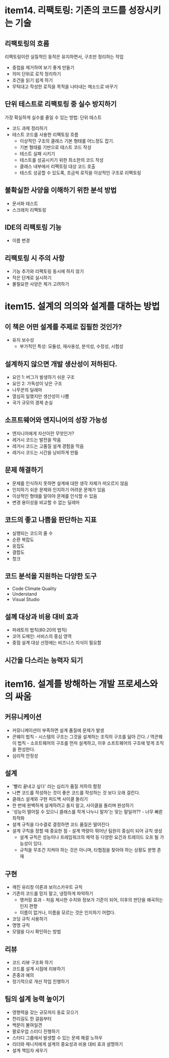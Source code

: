 # item14. 리팩토링: 기존의 코드를 성장시키는 기술
## 리팩토링의 흐름

리팩토링이란 실질적인 동작은 유지하면서, 구조만 정리하는 작업

- 중첩을 제거하여 보기 좋게 만들기
- 의미 단위로 로직 정리하기
- 조건을 읽기 쉽게 하기
- 무턱대고 작성한 로직을 목적을 나타내는 메소드로 바꾸기
## 단위 테스트로 리팩토링 중 실수 방지하기
가장 확실하게 실수를 줄일 수 있는 방법: 단위 테스트

- 코드 과제 정리하기
- 테스트 코드를 사용한 리팩토링 흐름
  - 이상적인 구조의 클래스 기본 형태를 어느정도 잡기.
  - 기본 형태를 기반으로 테스트 코드 작성
  - 테스트 실패 시키기
  - 테스트를 성공시키기 위한 최소한의 코드 작성
  - 클래스 내부에서 리팩토링 대상 코드 호출
  - 테스트 성공할 수 있도록, 조금씩 로직을 이상적인 구조로 리팩토링
## 불확실한 사양을 이해하기 위한 분석 방법
- 문서화 테스트
- 스크래치 리팩토링
## IDE의 리팩토링 기능
- 이름 변경
## 리팩토링 시 주의 사항
- 기능 추가와 리팩토링 동시에 하지 않기
- 작은 단계로 실시하기
- 불필요한 사양은 제거 고려하기

# item15. 설계의 의의와 설계를 대하는 방법
## 이 책은 어떤 설계를 주제로 집필한 것인가?
- 유지 보수성
  - 부가적인 특성: 모듈성, 재사용성, 분석성, 수정성, 시험성
## 설계하지 않으면 개발 생산성이 저하된다.
- 요인 1: 버그가 발생하기 쉬운 구조
- 요인 2: 가독성이 낮은 구조
- 나무꾼의 딜레마
- 열심히 일했지만 생산성이 나쁨
- 국가 규모의 경제 손실
## 소프트웨어와 엔지니어의 성장 가능성
- 엔지니어에게 자산이란 무엇인가?
- 레거시 코드는 발전을 막음
- 레거시 코드는 고품질 설계 경험을 막음
- 레거시 코드는 시간을 낭비하게 만듦
## 문제 해결하기
- 문제를 인식하지 못하면 설계에 대한 생각 자체가 떠오르지 않음
- 인지하기 쉬운 문제와 인지하기 어려운 문제가 있음
- 이상적인 형태를 알아야 문제를 인식할 수 있음
- 변경 용이성을 비교할 수 없는 딜레마
## 코드의 좋고 나쁨을 판단하는 지표
- 실행되는 코드의 줄 수
- 순환 복잡도
- 응집도
- 결합도
- 청크
## 코드 분석을 지원하는 다양한 도구
- Code Climate Quality
- Understand 
- Visual Studio
## 설꼐 대상과 비용 대비 효과
- 파레토의 법칙(80:20의 법칙)
- 코어 도메인: 서비스의 중심 영역
- 중점 설계 대상 선정에는 비즈니스 지식이 필요함
## 시간을 다스리는 능력자 되기

# item16. 설계를 방해하는 개발 프로세스와의 싸움
## 커뮤니케이션
- 커뮤니케이션이 부족하면 설계 품질에 문제가 발생
- 콘웨이 법칙 - 시스템의 구조는 그것을 설계하는 조직의 구조를 닮아 간다. / 역콘웨이 법칙 - 소프트웨어의 구조를 먼저 설계하고, 이후 소프트웨어의 구조에 맞게 조직을 편성한다.
- 심리적 안정성
## 설계
- '빨리 끝내고 싶다' 라는 심리가 품질 저하의 함정
- 나쁜 코드를 작성하는 것이 좋은 코드를 작성하는 것 보다 오래 걸린다.
- 클래스 설계와 구현 피드백 사이클 돌리기
- 한 번에 완벽하게 설계하려고 들지 말고, 사이클을 돌리며 완성하기
- '성능이 떨어질 수 있으니 클래스를 작게 나누니 말자'는 맞는 말일까?? - 너무 빠른 최적화
- 설계 규칙을 다수결로 결정하면 코드 품질은 떨어진다
- 설계 구칙을 정할 때 중요한 점 - 설계 역량이 뛰어난 팀원이 중심이 되어 규칙 생성
  - 설계 규칙은 성능이나 프레임워크의 제약 등 다양한 요건과 트레이드 오프 될 가능성이 있다.
  - 규칙을 무조건 지켜야 하는 것은 아니며, 타협점을 찾아야 하는 상황도 분명 존재
## 구현
- 깨진 유리창 이론과 보이스카우트 규칙
- 기존의 코드를 믿지 말고, 냉정하게 파악하기
  - 앵커링 효과 - 처음 제시한 수치와 정보가 기준이 되어, 이후의 판단을 왜곡하는 인지 편향
  - 이름이 없거나, 이름을 모르는 것은 인지하기 어렵다.
- 코딩 규칙 사용하기
- 명명 규칙
- 모델을 다시 확인하는 방법
## 리뷰
- 코드 리뷰 구조화 하기
- 코드를 설계 시점에 리뷰하기
- 존중과 예의
- 정기적으로 개선 작업 진행하기
## 팀의 설계 능력 높이기
- 영향력을 갖는 규모까지 동료 모으기
- 천리길도 한 걸음부터
- 백문이 불여일견
- 팔로우업 스터디 진행하기
- 스터디 그룹에서 발생할 수 있는 문제 해결 노하우
- 리더와 매니저에게 설계의 중요성과 비용 대비 효과 설명하기
- 설계 책임자 세우기


